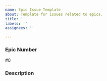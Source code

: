 ```yaml
---
name: Epic Issue Template
about: Template for issues related to epics.
title: ''
labels: ''
assignees: ''

---
```


### Epic Number
#0

### Description

